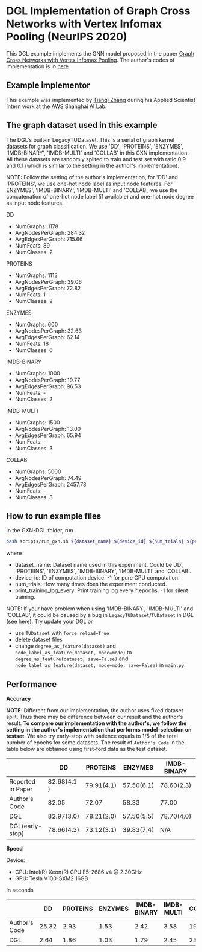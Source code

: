 # DGL Implementation of Graph Cross Networks with Vertex Infomax Pooling (NeurIPS 2020)

This DGL example implements the GNN model proposed in the paper [Graph Cross Networks with Vertex Infomax Pooling](https://arxiv.org/pdf/2010.01804.pdf). 
The author's codes of implementation is in [here](https://github.com/limaosen0/GXN)


Example implementor
----------------------
This example was implemented by [Tianqi Zhang](https://github.com/lygztq) during his Applied Scientist Intern work at the AWS Shanghai AI Lab.


The graph dataset used in this example 
---------------------------------------
The DGL's built-in LegacyTUDataset. This is a serial of graph kernel datasets for graph classification. We use 'DD', 'PROTEINS', 'ENZYMES', 'IMDB-BINARY', 'IMDB-MULTI' and 'COLLAB' in this GXN implementation. All these datasets are randomly splited to train and test set with ratio 0.9 and 0.1 (which is similar to the setting in the author's implementation).

NOTE: Follow the setting of the author's implementation, for 'DD' and 'PROTEINS', we use one-hot node label as input node features. For ENZYMES', 'IMDB-BINARY', 'IMDB-MULTI' and 'COLLAB', we use the concatenation of one-hot node label (if available) and one-hot node degree as input node features.

DD
- NumGraphs: 1178
- AvgNodesPerGraph: 284.32
- AvgEdgesPerGraph: 715.66
- NumFeats: 89
- NumClasses: 2

PROTEINS
- NumGraphs: 1113
- AvgNodesPerGraph: 39.06
- AvgEdgesPerGraph: 72.82
- NumFeats: 1
- NumClasses: 2

ENZYMES
- NumGraphs: 600
- AvgNodesPerGraph: 32.63
- AvgEdgesPerGraph: 62.14
- NumFeats: 18
- NumClasses: 6

IMDB-BINARY
- NumGraphs: 1000
- AvgNodesPerGraph: 19.77
- AvgEdgesPerGraph: 96.53
- NumFeats: -
- NumClasses: 2

IMDB-MULTI
- NumGraphs: 1500
- AvgNodesPerGraph: 13.00
- AvgEdgesPerGraph: 65.94
- NumFeats: -
- NumClasses: 3

COLLAB
- NumGraphs: 5000
- AvgNodesPerGraph: 74.49
- AvgEdgesPerGraph: 2457.78
- NumFeats: -
- NumClasses: 3


How to run example files
--------------------------------
In the GXN-DGL folder, run

```bash
bash scripts/run_gxn.sh ${dataset_name} ${device_id} ${num_trials} ${print_trainlog_every}
```

where
- dataset_name: Dataset name used in this experiment. Could be DD', 'PROTEINS', 'ENZYMES', 'IMDB-BINARY', 'IMDB-MULTI' and 'COLLAB'.
- device_id: ID of computation device. -1 for pure CPU computation.
- num_trials: How many times does the experiment conducted.
- print_training_log_every: Print training log every ? epochs. -1 for silent training.


NOTE: If your have problem when using 'IMDB-BINARY', 'IMDB-MULTI' and 'COLLAB', it could be caused by a bug in `LegacyTUDataset`/`TUDataset` in DGL (see [here](https://github.com/dmlc/dgl/pull/2543)). Try update your DGL or
- use `TUDataset` with `force_reload=True`
- delete dataset files 
- change `degree_as_feature(dataset)` and `node_label_as_feature(dataset, mode=mode)` to `degree_as_feature(dataset, save=False)` and `node_label_as_feature(dataset, mode=mode, save=False)` in `main.py`.

Performance
-------------------------

**Accuracy**

**NOTE**: Different from our implementation, the author uses fixed dataset split. Thus there may be difference between our result and the author's result. **To compare our implementation with the author's, we follow the setting in the author's implementation that performs model-selection on testset**. We also try early-stop with patience equals to 1/5 of the total number of epochs for some datasets. The result of `Author's Code` in the table below are obtained using first-ford data as the test dataset.

|                   | DD           | PROTEINS    | ENZYMES     | IMDB-BINARY | IMDB-MULTI | COLLAB     |
| ------------------| ------------ | ----------- | ----------- | ----------- | ---------- | ---------- |
| Reported in Paper | 82.68(4.1 )  | 79.91(4.1)  | 57.50(6.1)  | 78.60(2.3)  | 55.20(2.5) | 78.82(1.4) |
| Author's Code     | 82.05        | 72.07       | 58.33       | 77.00       | 56.00      | 80.40      |
| DGL               | 82.97(3.0)   | 78.21(2.0)  | 57.50(5.5)  | 78.70(4.0)  | 52.26(2.0) | 80.58(2.4) |
| DGL(early-stop)   | 78.66(4.3)   | 73.12(3.1)  | 39.83(7.4)  | N/A         | N/A        | N/A        |


**Speed**

Device: 
- CPU: Intel(R) Xeon(R) CPU E5-2686 v4 @ 2.30GHz
- GPU: Tesla V100-SXM2 16GB

In seconds

|               | DD    | PROTEINS | ENZYMES | IMDB-BINARY | IMDB-MULTI | COLLAB |
| ------------- | ----- | -------- | ------- | ----------- | ---------- | ------ |
| Author's Code | 25.32 | 2.93     | 1.53    | 2.42        | 3.58       | 19.78  |
| DGL           | 2.64  | 1.86     | 1.03    | 1.79        | 2.45       | 23.52  |
